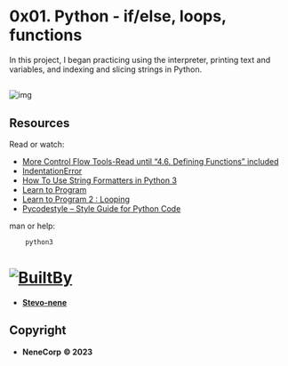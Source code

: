 # 0x01. Python - if/else, loops, functions

In this project, I began practicing using the interpreter, printing text
and variables, and indexing and slicing strings in Python.

##

![img](https://s3.amazonaws.com/intranet-projects-files/holbertonschool-higher-level_programming+/233/code.png)
 

## Resources

Read or watch:

- [More Control Flow Tools-Read until “4.6. Defining Functions” included](https://intranet.alxswe.com/rltoken/jpjs5EnZTpBLLEremJYjPQ) 
- [IndentationError](https://intranet.alxswe.com/rltoken/F9n2AE-fpEPzt2PfBMGYAQ)
- [How To Use String Formatters in Python 3](https://intranet.alxswe.com/rltoken/ZdtRIAkFu8dMBT99DcFBNg)
- [Learn to Program](https://intranet.alxswe.com/rltoken/ElQgZYNHrLI7kV_ysEB1hQ)
- [Learn to Program 2 : Looping](https://intranet.alxswe.com/rltoken/ElQgZYNHrLI7kV_ysEB1hQ)
- [Pycodestyle – Style Guide for Python Code](https://intranet.alxswe.com/rltoken/TuTTnEg_Rwn8U1g3PEsZmA)

man or help:
```sh
    python3
```



# [![BuiltBy](https://img.shields.io/badge/Built-By-GE7A10?style=flat-square&logo=BuzzFeed&logoColor=white)](https://github.com/stephen-nene)
- **[Stevo-nene](https://github.com/stephen-nene)**

## Copyright

- **NeneCorp** **&copy; 2023**